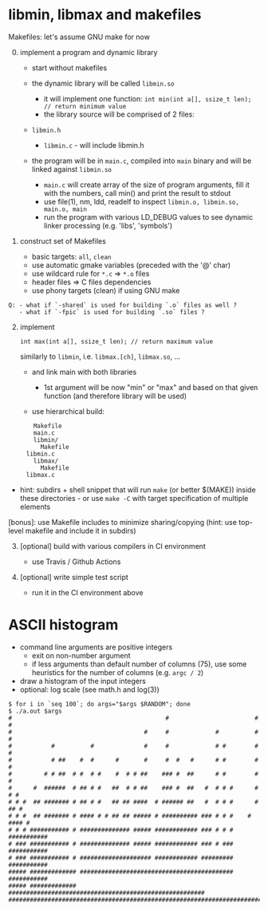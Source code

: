 
# libmin, libmax and makefiles

Makefiles: let's assume GNU make for now

  0) implement a program and dynamic library
     - start without makefiles
     - the dynamic library will be called `libmin.so`
       - it will implement one function:
         `int min(int a[], ssize_t len); // return minimum value`
       - the library source will be comprised of 2 files:
 	 - `libmin.h`
         - `libmin.c` - will include libmin.h

     - the program will be in `main.c`, compiled into `main` binary
       and will be linked against `libmin.so`
       - `main.c` will create array of the size of program arguments,
         fill it with the numbers, call min() and print the result to stdout
       - use file(1), nm, ldd, readelf to inspect `libmin.o, libmin.so, main.o, main`
       - run the program with various LD_DEBUG values to see dynamic linker
         processing (e.g. 'libs', 'symbols')

  1) construct set of Makefiles
     - basic targets: `all`, `clean`
     - use automatic gmake variables (preceded with the '@' char)
     - use wildcard rule for `*.c` => `*.o` files
     - header files => C files dependencies
     - use phony targets (clean) if using GNU make

    Q: - what if `-shared` is used for building `.o` files as well ?
       - what if `-fpic` is used for building `.so` files ?

  2) implement

     `int max(int a[], ssize_t len); // return maximum value`
	
     similarly to `libmin`, i.e. `libmax.[ch]`, `libmax.so`, ...

     - and link main with both libraries
       - 1st argument will be now "min" or "max" and based on that
         given function (and therefore library will be used)

     - use hierarchical build:
```
       Makefile
       main.c
       libmin/
         Makefile
	 libmin.c
       libmax/
         Makefile
	 libmax.c
```
   - hint: subdirs + shell snippet that will run `make` (or better $(MAKE))
             inside these directories
	     - or use `make -C` with target specification of multiple elements

   [bonus]: use Makefile includes to minimize sharing/copying
              (hint: use top-level makefile and include it in subdirs)

  3) [optional] build with various compilers in CI environment
     - use Travis / Github Actions

  4) [optional] write simple test script
     - run it in the CI environment above


# ASCII histogram

  - command line arguments are positive integers
    - exit on non-number argument
    - if less arguments than default number of columns (75), use some heuristics
      for the number of columns (e.g. `argc / 2`)
  - draw a histogram of the input integers
  - optional: log scale (see math.h and log(3))

```
$ for i in `seq 100`; do args="$args $RANDOM"; done
$ ./a.out $args
#                                           #                        #  #
#                                     #     #             #          #  #
#           #          #              #     #             # #        #  #
#           # ##    #  #      #       #     #  #   #      # #        #  #
#         # # ##  # #  # #    #  # # ##    ### #  ##      # #        #  #
#      #  ######  # ## # #   ##  # # ##    ### #  ##   #  # # #      #  # #
# # #  ## ####### # ## # #   ## ## ####  # ###### ##   #  # # #      # ## #
# # #  ## ####### # #### # # ## ## ##### # ########## ### # # #    # #### #
# # # ########### # ############## ##### ############ ### # # # ###########
# ### ########### # ############## ##### ############ ### # ### ###########
# ### ########### # #################### ############ ######### ###########
##### ############# ########################################### ###########
##### ############# #######################################################
###########################################################################
```
